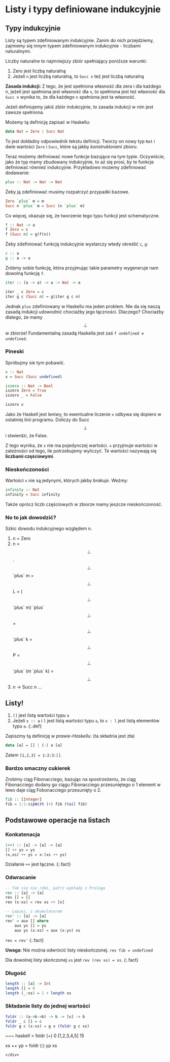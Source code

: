 # Listy i typy definiowane indukcyjnie

## Typy indukcyjnie

Listy są typem zdefiniowanym indukcyjnie. Zanim do nich przejdziemy, zajmiemy się innym typem zdefiniowanym indukcyjnie - liczbami naturalnymi.

<div class="def" markdown="1">
Liczby naturalne to najmniejszy zbiór spełniający poniższe warunki:

1. Zero jest liczbą naturalną
2. Jeżeli `n` jest liczbą naturalną, to `Succ n` też jest liczbą naturalną
</div>

**Zasada indukcji:** Z tego, że jest spełniona własność dla zera i dla każdego n, jeżeli jest spełniona jest własność dla `n`, to spełniona jest też własność dla `Succ n` wynika to, że dla każdego `n` spełniona jest ta własność.

Jeżeli definiujemy jakiś zbiór indukcyjnie, to zasada indukcji w nim jest zawsze spełniona.

Możemy tą definicję zapisać w Haskellu:

~~~ haskell
data Nat = Zero | Succ Nat
~~~

To jest dokładny odpowiednik tekstu definicji. Tworzy on nowy typ `Nat` i dwie wartości `Zero` i `Succ`, które są jakby _konstruktorami zbioru_.

Teraz możemy definiować nowe funkcje bazujące na tym typie. Oczywiście, jako że typ mamy zbudowany indukcyjnie, to aż się prosi, by te funkcje definiować również indukcyjnie. Przykładowo możemy zdefiniować dodawanie:

~~~ haskell
plus :: Nat -> Nat -> Nat
~~~

Żeby ją zdefiniować musimy rozpatrzyć przypadki bazowe.

~~~ haskell
Zero `plus` m = m
Succ n `plus` m = Succ (n `plus` m)
~~~

Co więcej, okazuje się, że tworzenie tego typu funkcji jest schematyczne.

~~~ haskell
f :: Nat -> a
f Zero = c
f (Succ n) = g(f(n))
~~~

Żeby zdefiniować funkcję indukcyjnie wystarczy wtedy określić `c`, `g`:

~~~ haskell
c :: a
g :: a -> a
~~~

Zróbmy sobie funkcję, która przyjmując takie parametry wygeneruje nam dowolną funkcję `f`.

~~~ haskell
iter :: (a -> a) -> a -> Nat -> a

iter _ c Zero = c
iter g c (Succ n) = g(iter g c n)
~~~

Jednak `plus` zdefiniowany w Haskellu ma jeden problem. Nie da się naszą zasadą indukcji udowodnić chociażby jego łączności. Dlaczego? Chociażby dlatego, że mamy $$\perp$$ w zbiorze! Fundamentalną zasadą Haskella jest zaś `f undefined ≠ undefined`.

### Pineski

Spróbujmy sie tym pobawić.

~~~ haskell
x :: Nat
x = Succ (Succ undefined)

iszero :: Nat -> Bool
iszero Zero = True
iszero _ = False

iszero x
~~~

Jako że Haskell jest leniwy, to ewentualne liczenie `x` odbywa się dopiero w ostatniej linii programu. Doliczy do Succ $$\perp$$ i stwierdzi, że False.

Z tego wynika, że `x` nie ma pojedynczej wartości. `x` przyjmuje wartości w zależności od tego, ile potrzebujemy wyliczyć. Te wartości nazywają się **liczbami częściowymi**.

### Nieskończoności

Wartości `x` nie są jedynymi, których jakby _brakuje_. Weźmy:

~~~ haskell
infinity :: Nat
infinity = Succ infinity
~~~

Także oprócz liczb częściowych w zbiorze mamy jeszcze nieskończoność.

### No to jak dowodzić?

Szkic dowodu indukcyjnego względem n.

1. n = Zero
2. n = $$\perp$$.
   $$\perp$$ \`plus\` m = $$\perp$$
   L = ($$\perp$$ \`plus\` m) \`plus\` $$\perp$$ = $$\perp$$ \`plus\` k = $$\perp$$
   P = $$\perp$$ \`plus\` (m \`plus\` k) = $$\perp$$
3. n -> Succ n
   ...

## Listy!

1. `[]` jest listą wartości typu `a`
2. Jeżeli `x :: a` i `l` jest listą wartości typu `a`, to `x : l` jest listą elementów typu `a`.
{:.def}

Zapiszmy tą definicję w _prawie-Haskellu_: (ta składnia jest zła)

~~~ haskell
data [a] = [] | (:) a [a]
~~~

Zatem `[1,2,3] = 1:2:3:[]`.

### Bardzo smaczny cukierek

Zrobimy ciąg Fibonacciego, bazując na spostrzeżeniu, że ciąg Fibonacciego dodany go ciągu Fibonacciego przesuniętego o 1 element w lewo daje ciąg Fobonacciego przesunięty o 2.

~~~ haskell
fib :: [Integer]
fib = 1:1:zipWith (+) fib (tail fib)
~~~

## Podstawowe operacje na listach

### Konkatenacja

~~~ haskell
(++) :: [a] -> [a] -> [a]
[] ++ ys = ys
(x,xs) ++ ys = x:(xs ++ ys)
~~~

Działanie `++` jest łączne.
{:.fact}

### Odwracanie

~~~ haskell
-- Tak sie nie robi, patrz wykłady z Prologa
rev :: [a] -> [a]
rev [] = []
rev (x:xs) = rev xs ++ [x]

-- Lepiej, z akumulatorem
rev' :: [a] -> [a]
rev' = aux [] where
    aux ys [] = ys
    aux ys (x:xs) = aux (x:ys) xs
~~~

`rev = rev'`
{:.fact}

**Uwaga:** Nie można odwrócić listy nieskończonej. `rev fib = undefined`

Dla dowolnej listy skończonej `xs` jest `rev (rev xs) = xs`.
{:.fact}

### Długość

~~~ haskell
length :: [a] -> Int
length [] = 0
length (_:xs) = 1 + length xs
~~~

### Składanie listy do jednej wartości

~~~ haskell
foldr :: (a->b->b) -> b -> [x] -> b
foldr _ c [] = c
foldr g c (x:xs) = g x (foldr g c xs)
~~~

<div class="example" markdown="1">
~~~ haskell
> foldr (+) 0 [1,2,3,4,5]
15

xs ++ yp = foldr (:) yp xs
~~~
</div>
